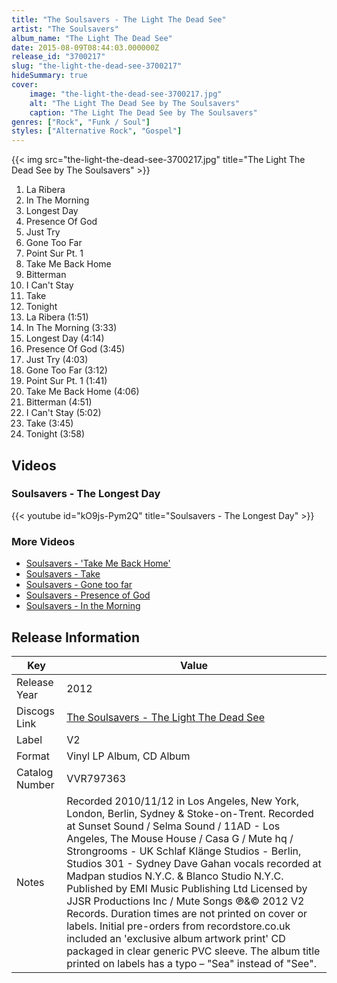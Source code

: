 ```yaml
---
title: "The Soulsavers - The Light The Dead See"
artist: "The Soulsavers"
album_name: "The Light The Dead See"
date: 2015-08-09T08:44:03.000000Z
release_id: "3700217"
slug: "the-light-the-dead-see-3700217"
hideSummary: true
cover:
    image: "the-light-the-dead-see-3700217.jpg"
    alt: "The Light The Dead See by The Soulsavers"
    caption: "The Light The Dead See by The Soulsavers"
genres: ["Rock", "Funk / Soul"]
styles: ["Alternative Rock", "Gospel"]
---
```


{{< img src="the-light-the-dead-see-3700217.jpg" title="The Light The Dead See by The Soulsavers" >}}

<!-- section break -->

1. La Ribera
2. In The Morning
3. Longest Day
4. Presence Of God
5. Just Try
6. Gone Too Far
7. Point Sur Pt. 1
8. Take Me Back Home
9. Bitterman
10. I Can't Stay
11. Take
12. Tonight
13. La Ribera (1:51)
14. In The Morning (3:33)
15. Longest Day (4:14)
16. Presence Of God (3:45)
17. Just Try (4:03)
18. Gone Too Far (3:12)
19. Point Sur Pt. 1 (1:41)
20. Take Me Back Home (4:06)
21. Bitterman (4:51)
22. I Can't Stay (5:02)
23. Take (3:45)
24. Tonight (3:58)

<!-- section break -->




## Videos
### Soulsavers -  The Longest Day
{{< youtube id="kO9js-Pym2Q" title="Soulsavers -  The Longest Day" >}}<br>

### More Videos

- [Soulsavers - 'Take Me Back Home'](https://www.youtube.com/watch?v=v85gICtpVjw)
- [Soulsavers - Take](https://www.youtube.com/watch?v=8rGtjubbsqs)
- [Soulsavers - Gone too far](https://www.youtube.com/watch?v=0Tk0EzjoGVU)
- [Soulsavers -  Presence of God](https://www.youtube.com/watch?v=_YsTGnH8G6k)
- [Soulsavers - In the Morning](https://www.youtube.com/watch?v=cUmVS6DkQbI)


## Release Information
|  Key           | Value                                                |
| ---------------| ---------------------------------------------------- |
| Release Year   | 2012                                   |
| Discogs Link   | [The Soulsavers - The Light The Dead See](https://www.discogs.com/release/3700217-Soulsavers-The-Light-The-Dead-See) |
| Label          | V2 |
| Format         | Vinyl LP Album, CD Album |
| Catalog Number | VVR797363 |
| Notes | Recorded 2010/11/12 in Los Angeles, New York, London, Berlin, Sydney & Stoke-on-Trent.    Recorded at  Sunset Sound / Selma Sound / 11AD - Los Angeles, The Mouse House / Casa G / Mute hq / Strongrooms - UK  Schlaf Klänge Studios - Berlin, Studios 301 - Sydney  Dave Gahan vocals recorded at Madpan studios N.Y.C. & Blanco Studio N.Y.C.    Published by EMI Music Publishing Ltd Licensed by JJSR Productions Inc / Mute Songs    ℗&© 2012 V2 Records.    Duration times are not printed on cover or labels.    Initial pre-orders from recordstore.co.uk included an 'exclusive album artwork print'    CD packaged in clear generic PVC sleeve.    The album title printed on labels has a typo – "Sea" instead of "See".   |